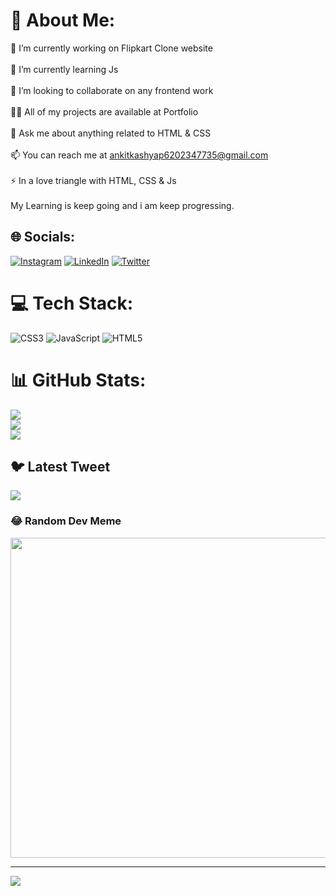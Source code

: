# 💫 About Me:
🔭 I’m currently working on Flipkart Clone website<br><br>🌱 I’m currently learning Js<br><br>👯 I’m looking to collaborate on any frontend work<br><br>👨‍💻 All of my projects are available at Portfolio<br><br>💬 Ask me about anything related to HTML & CSS<br><br>📫 You can reach me at ankitkashyap6202347735@gmail.com<br><br>⚡ In a love triangle with HTML, CSS & Js<br><br>My Learning is keep going and i am keep progressing.


## 🌐 Socials:
[![Instagram](https://img.shields.io/badge/Instagram-%23E4405F.svg?logo=Instagram&logoColor=white)](https://instagram.com/@ankit_kash_yap) [![LinkedIn](https://img.shields.io/badge/LinkedIn-%230077B5.svg?logo=linkedin&logoColor=white)](https://linkedin.com/in/ankit-kashyap) [![Twitter](https://img.shields.io/badge/Twitter-%231DA1F2.svg?logo=Twitter&logoColor=white)](https://twitter.com/@Ankitka38153827) 

# 💻 Tech Stack:
![CSS3](https://img.shields.io/badge/css3-%231572B6.svg?style=for-the-badge&logo=css3&logoColor=white) ![JavaScript](https://img.shields.io/badge/javascript-%23323330.svg?style=for-the-badge&logo=javascript&logoColor=%23F7DF1E) ![HTML5](https://img.shields.io/badge/html5-%23E34F26.svg?style=for-the-badge&logo=html5&logoColor=white)
# 📊 GitHub Stats:
![](https://github-readme-stats.vercel.app/api?username=Kashyap1ankit&theme=dark&hide_border=false&include_all_commits=true&count_private=false)<br/>
![](https://github-readme-streak-stats.herokuapp.com/?user=Kashyap1ankit&theme=dark&hide_border=false)<br/>
![](https://github-readme-stats.vercel.app/api/top-langs/?username=Kashyap1ankit&theme=dark&hide_border=false&include_all_commits=true&count_private=false&layout=compact)

## 🐦 Latest Tweet
[![](https://gtce.itsvg.in/api?username=@Ankitka38153827)](https://github.com/VishwaGauravIn/github-twitter-card-embed)

### 😂 Random Dev Meme
<img src="https://random-memer.herokuapp.com/" width="512px"/>

---
[![](https://visitcount.itsvg.in/api?id=Kashyap1ankit&icon=3&color=10)](https://visitcount.itsvg.in)

<!-- Proudly created with GPRM ( https://gprm.itsvg.in ) -->
